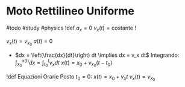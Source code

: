 # Moto Rettilineo Uniforme
#todo #study  #physics
!def
$a_x=0$
$v_x(t)=\text{costante}$
!

$v_x(t) = v_{x_0}$
$a(t) = 0$

- $dx = \left(\frac{dx}{dt}\right) dt \implies dx = v_x dt$
  Integrando:
  $\int_{x_0}^{x(t)}dx = \int_{t_0}^{t}v_x dt$
  $x(t) = x_0 + v_{x_0}(t - t_0)$

!def Equazioni Orarie
Posto $t_0 = 0$:
$x(t)=x_0+v_x t$
$v_x(t)=v_{x_0}$
